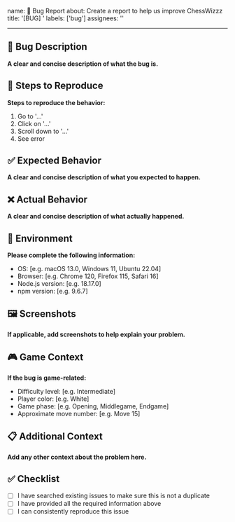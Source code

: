 name: 🐛 Bug Report
about: Create a report to help us improve ChessWizzz
title: '[BUG] '
labels: ['bug']
assignees: ''

---

## 🐛 Bug Description
**A clear and concise description of what the bug is.**

## 🔄 Steps to Reproduce
**Steps to reproduce the behavior:**
1. Go to '...'
2. Click on '...'
3. Scroll down to '...'
4. See error

## ✅ Expected Behavior
**A clear and concise description of what you expected to happen.**

## ❌ Actual Behavior
**A clear and concise description of what actually happened.**

## 📱 Environment
**Please complete the following information:**
- OS: [e.g. macOS 13.0, Windows 11, Ubuntu 22.04]
- Browser: [e.g. Chrome 120, Firefox 115, Safari 16]
- Node.js version: [e.g. 18.17.0]
- npm version: [e.g. 9.6.7]

## 🖼️ Screenshots
**If applicable, add screenshots to help explain your problem.**

## 🎮 Game Context
**If the bug is game-related:**
- Difficulty level: [e.g. Intermediate]
- Player color: [e.g. White]
- Game phase: [e.g. Opening, Middlegame, Endgame]
- Approximate move number: [e.g. Move 15]

## 📋 Additional Context
**Add any other context about the problem here.**

## ✅ Checklist
- [ ] I have searched existing issues to make sure this is not a duplicate
- [ ] I have provided all the required information above
- [ ] I can consistently reproduce this issue
